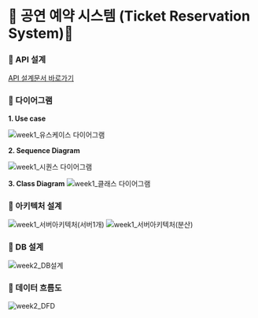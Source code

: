 # 🔖 공연 예약 시스템 (Ticket Reservation System)🔖

###  :memo: API 설계
[API 설계문서 바로가기](https://www.notion.so/hyejung/1-API-75703ef0186e49728171827e07ea1c31)

###  :memo: 다이어그램
**1. Use case**

![week1_유스케이스 다이어그램](https://user-images.githubusercontent.com/68772751/132138889-8b6a9c13-1629-478e-9d96-e6c09b26e28c.jpeg)

**2. Sequence Diagram**

![week1_시퀀스 다이어그램](https://user-images.githubusercontent.com/68772751/132138911-745d0475-2aca-4076-9c98-19a90ce02a8c.jpeg)

**3. Class Diagram**
![week1_클래스 다이어그램](https://user-images.githubusercontent.com/68772751/132138918-33160c38-1825-40c4-adfa-d50445bc2c9e.jpeg)


###  :memo: 아키텍처 설계
![week1_서버아키텍처(서버1개)](https://user-images.githubusercontent.com/68772751/132138934-29eeef71-4378-4781-8d0d-4fbc77ad0d0b.JPG)
![week1_서버아키텍처(분산)](https://user-images.githubusercontent.com/68772751/132138935-0f5c0358-d65d-4c89-81e2-70897bb11f44.JPG)


###  :memo: DB 설계
![week2_DB설계](https://user-images.githubusercontent.com/68772751/133071237-78a8d49e-9153-4b21-ad9f-f8a797e914e3.JPG)

###  :memo: 데이터 흐름도
![week2_DFD](https://user-images.githubusercontent.com/68772751/133071260-880a12ef-7fcc-4d83-9ec2-c2f3c533ba0b.JPG)
